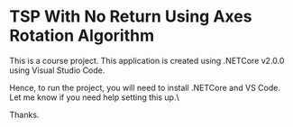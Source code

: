# TSP With No Return Using Axes Rotation Algorithm
This is a course project. This application is created using .NETCore v2.0.0 using Visual Studio Code.

Hence, to run the project, you will need to install .NETCore and VS Code. Let me know if you need help setting this up.\

Thanks.
